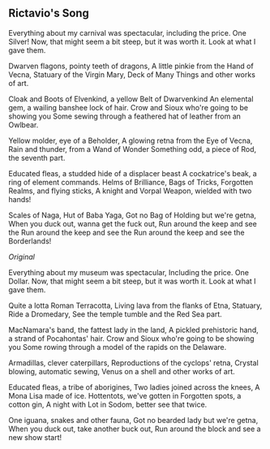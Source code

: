 Rictavio's Song
------

Everything about my carnival was spectacular, including the price. One Silver!
Now, that might seem a bit steep, but it was worth it. Look at what I gave them.

Dwarven flagons, pointy teeth of dragons,
A little pinkie from the Hand of Vecna,
Statuary of the Virgin Mary,
Deck of Many Things and other works of art.

Cloak and Boots of Elvenkind, a yellow Belt of Dwarvenkind
An elemental gem, a wailing banshee lock of hair.
Crow and Sioux who're going to be showing you
Some sewing through a feathered hat of leather from an Owlbear.

Yellow molder, eye of a Beholder,
A glowing retna from the Eye of Vecna,
Rain and thunder, from a Wand of Wonder
Something odd, a piece of Rod, the seventh part.

Educated fleas, a studded hide of a displacer beast
A cockatrice's beak, a ring of element commands.
Helms of Brilliance, Bags of Tricks,
Forgotten Realms, and flying sticks,
A knight and Vorpal Weapon, wielded with two hands!

Scales of Naga, Hut of Baba Yaga,
Got no Bag of Holding but we're getna,
When you duck out, wanna get the fuck out,
Run around the keep and see the
Run around the keep and see the
Run around the keep and see the Borderlands!


*Original*

Everything about my museum was spectacular,
Including the price. One Dollar.
Now, that might seem a bit steep, but it was worth it.
Look at what I gave them.

Quite a lotta Roman Terracotta,
Living lava from the flanks of Etna,
Statuary, Ride a Dromedary,
See the temple tumble and the Red Sea part.

MacNamara's band, the fattest lady in the land,
A pickled prehistoric hand, a strand of Pocahontas' hair.
Crow and Sioux who're going to be showing you
Some rowing through a model of the rapids on the Delaware.

Armadillas, clever caterpillars,
Reproductions of the cyclops' retna,
Crystal blowing, automatic sewing,
Venus on a shell and other works of art.

Educated fleas, a tribe of aborigines,
Two ladies joined across the knees,
A Mona Lisa made of ice.
Hottentots, we've gotten in
Forgotten spots, a cotton gin,
A night with Lot in Sodom, better see that twice.

One iguana, snakes and other fauna,
Got no bearded lady but we're getna,
When you duck out, take another buck out,
Run around the block and see a new show start!

